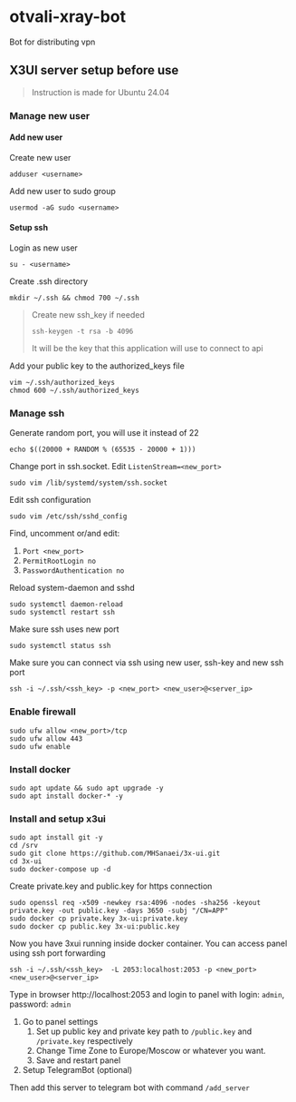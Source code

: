 # otvali-xray-bot
Bot for distributing vpn

## X3UI server setup before use

> Instruction is made for Ubuntu 24.04

### Manage new user

#### Add new user

Create new user
```
adduser <username>
```
Add new user to sudo group
```
usermod -aG sudo <username>
```

#### Setup ssh 
Login as new user
```
su - <username>
```
Create .ssh directory
```
mkdir ~/.ssh && chmod 700 ~/.ssh
```

> Create new ssh_key if needed 
> ```
> ssh-keygen -t rsa -b 4096
> ```
> It will be the key that this application will use to connect to api

Add your public key to the authorized_keys file
```
vim ~/.ssh/authorized_keys
chmod 600 ~/.ssh/authorized_keys
```

### Manage ssh

Generate random port, you will use it instead of 22
```
echo $((20000 + RANDOM % (65535 - 20000 + 1)))
```

Change port in ssh.socket. Edit `ListenStream=<new_port>`
```
sudo vim /lib/systemd/system/ssh.socket
```

Edit ssh configuration
```
sudo vim /etc/ssh/sshd_config
```
Find, uncomment or/and edit:
1. `Port <new_port>`
2. `PermitRootLogin no`
3. `PasswordAuthentication no`

Reload system-daemon and sshd
```
sudo systemctl daemon-reload
sudo systemctl restart ssh
```

Make sure ssh uses new port
```
sudo systemctl status ssh
```

Make sure you can connect via ssh using new user, ssh-key and new ssh port
```
ssh -i ~/.ssh/<ssh_key> -p <new_port> <new_user>@<server_ip>
```

### Enable firewall
```
sudo ufw allow <new_port>/tcp
sudo ufw allow 443
sudo ufw enable
```

### Install docker
```
sudo apt update && sudo apt upgrade -y
sudo apt install docker-* -y
```

### Install and setup x3ui
```
sudo apt install git -y
cd /srv
sudo git clone https://github.com/MHSanaei/3x-ui.git
cd 3x-ui
sudo docker-compose up -d
```

Create private.key and public.key for https connection
```
sudo openssl req -x509 -newkey rsa:4096 -nodes -sha256 -keyout private.key -out public.key -days 3650 -subj "/CN=APP"
sudo docker cp private.key 3x-ui:private.key
sudo docker cp public.key 3x-ui:public.key
```

Now you have 3xui running inside docker container. You can access panel using ssh port forwarding
```
ssh -i ~/.ssh/<ssh_key>  -L 2053:localhost:2053 -p <new_port> <new_user>@<server_ip>
```
Type in browser http://localhost:2053 and login to panel with login: `admin`, password: `admin`

1. Go to panel settings 
   1. Set up public key and private key path to `/public.key` and `/private.key` respectively
   2. Change Time Zone to Europe/Moscow or whatever you want.
   3. Save and restart panel
2. Setup TelegramBot (optional)


Then add this server to telegram bot with command `/add_server`
